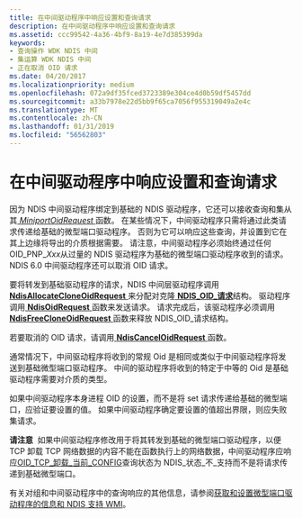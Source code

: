 ```yaml
---
title: 在中间驱动程序中响应设置和查询请求
description: 在中间驱动程序中响应设置和查询请求
ms.assetid: ccc99542-4a36-4bf9-8a19-4e7d385399da
keywords:
- 查询操作 WDK NDIS 中间
- 集运算 WDK NDIS 中间
- 正在取消 OID 请求
ms.date: 04/20/2017
ms.localizationpriority: medium
ms.openlocfilehash: 072a9df35fced3723389e304ce4d0b59df5457dd
ms.sourcegitcommit: a33b7978e22d5bb9f65ca7056f955319049a2e4c
ms.translationtype: MT
ms.contentlocale: zh-CN
ms.lasthandoff: 01/31/2019
ms.locfileid: "56562803"
---
```

# <a name="responding-to-sets-and-queries-in-an-intermediate-driver"></a>在中间驱动程序中响应设置和查询请求





因为 NDIS 中间驱动程序绑定到基础的 NDIS 驱动程序，它还可以接收查询和集从其[ *MiniportOidRequest* ](https://msdn.microsoft.com/library/windows/hardware/ff559416)函数。 在某些情况下，中间驱动程序只需将通过此类请求传递给基础的微型端口驱动程序。 否则为它可以响应这些查询，并设置到它在其上边缘将导出的介质根据需要。 请注意，中间驱动程序必须始终通过任何 OID\_PNP\_*Xxx*从过量的 NDIS 驱动程序为基础的微型端口驱动程序收到的请求。 NDIS 6.0 中间驱动程序还可以取消 OID 请求。

要将转发到基础驱动程序的请求，NDIS 中间层驱动程序调用[ **NdisAllocateCloneOidRequest** ](https://msdn.microsoft.com/library/windows/hardware/ff560706)来分配对克隆[ **NDIS\_OID\_请求**](https://msdn.microsoft.com/library/windows/hardware/ff566710)结构。 驱动程序调用[ **NdisOidRequest** ](https://msdn.microsoft.com/library/windows/hardware/ff563710)函数来发送请求。 请求完成后，该驱动程序必须调用[ **NdisFreeCloneOidRequest** ](https://msdn.microsoft.com/library/windows/hardware/ff561845)函数来释放 NDIS\_OID\_请求结构。

若要取消的 OID 请求，请调用[ **NdisCancelOidRequest** ](https://msdn.microsoft.com/library/windows/hardware/ff561622)函数。

通常情况下，中间驱动程序将收到的常规 Oid 是相同或类似于中间驱动程序将发送到基础微型端口驱动程序。 中间的驱动程序将收到的特定于中等的 Oid 是基础驱动程序需要对介质的类型。

如果中间驱动程序本身进程 OID 的设置，而不是将 set 请求传递给基础的微型端口，应验证要设置的值。 如果中间驱动程序确定要设置的值超出界限，则应失败集请求。

**请注意**  如果中间驱动程序修改用于将其转发到基础的微型端口驱动程序，以便 TCP 卸载 TCP 网络数据的内容不能在函数执行上的网络数据，中间驱动程序应响应[OID\_TCP\_卸载\_当前\_CONFIG](https://msdn.microsoft.com/library/windows/hardware/ff569805)查询状态为 NDIS\_状态\_不\_支持而不是将请求传递到基础微型端口。

 

有关对组和中间驱动程序中的查询响应的其他信息，请参阅[获取和设置微型端口驱动程序的信息和 NDIS 支持 WMI](obtaining-and-setting-miniport-driver-information-and-ndis-support-for.md)。

 

 





